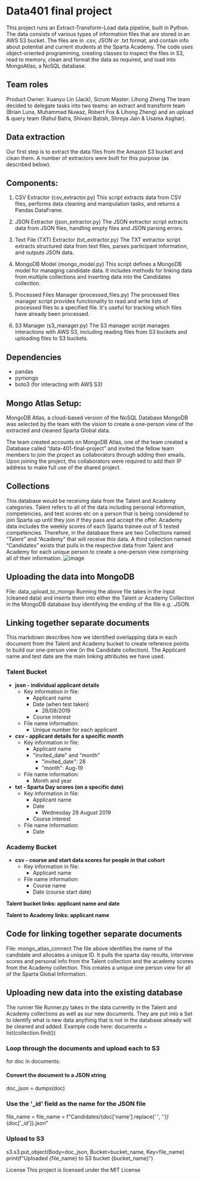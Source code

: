 # Data401 final project
This project runs an Extract-Transform-Load data pipeline, built in Python. The data consists of various types of information files that are stored in an AWS S3 bucket. The files are in .csv, JSON or .txt format, and contain info about potential and current students at the Sparta Academy. The code uses object-oriented programming, creating classes to inspect the files in S3, read to memory, clean and format the data as required, and load into MongoAtlas, a NoSQL database. 

## Team roles
Product Owner: Xuanyu Lin (Jack), Scrum Master: Lihong Zheng
The team decided to delegate tasks into two teams: an extract and transform team (Brian Luna, Muhammad Nuwaz, Robert Fox & Lihong Zheng) and an upload & query team (Rahul Batra, Shivani Batish, Shreya Jain & Usama Asghar).

## Data extraction
Our first step is to extract the data files from the Amazon S3 bucket and clean them. A number of extractors were built for this purpose (as described below). 

## Components:
1. CSV Extractor (csv_extractor.py)
This script extracts data from CSV files, performs data cleaning and manipulation tasks, and returns a Pandas DataFrame.

2. JSON Extractor (json_extractor.py)
The JSON extractor script extracts data from JSON files, handling empty files and JSON parsing errors.

3. Text File (TXT) Extractor (txt_extractor.py)
The TXT extractor script extracts structured data from text files, parses participant information, and outputs JSON data.

4. MongoDB Model (mongo_model.py)
This script defines a MongoDB model for managing candidate data. It includes methods for linking data from multiple collections and inserting data into the Candidates collection.

5. Processed Files Manager (processed_files.py)
The processed files manager script provides functionality to read and write lists of processed files to a specified file. It's useful for tracking which files have already been processed.

6. S3 Manager (s3_manager.py)
The S3 manager script manages interactions with AWS S3, including reading files from S3 buckets and uploading files to S3 buckets.

## Dependencies
* pandas
* pymongo
* boto3 (for interacting with AWS S3)

## Mongo Atlas Setup:
MongoDB Atlas, a cloud-based version of the NoSQL Database MongoDB was selected by the team with the vision to create a one-person view of the extracted and cleaned Sparta Global data.
 
The team created accounts on MongoDB Atlas, one of the team created a Database called “data-401-final-project” and invited the fellow team members to join the project as collaborators through adding their emails. Upon joining the project, the collaborators were required to add their IP address to make full use of the shared project.
 
## Collections
This database would be receiving data from the Talent and Academy categories. Talent refers to all of the data including personal information, competencies, and test scores etc on a person that is being considered to join Sparta up until they join if they pass and accept the offer. Academy data includes the weekly scores of each Sparta trainee out of 5 tested competencies. Therefore, in the database there are two Collections named “Talent” and “Academy” that will receive this data. A third collection named “Candidates” exists that pulls in the respective data from Talent and Academy for each unique person to create a one-person view comprising all of their information.
![image](https://github.com/robbfox/Data401-proj/assets/65783110/d569666d-784f-4e9e-b7b8-4968bf5b72dc)

## Uploading the data into MongoDB
File: data_upload_to_mongo
Running the above file takes in the input (cleaned data) and inserts them into either the Talent or Academy Collection in the MongoDB database buy identifying the ending of the file e.g. .JSON.

## Linking together separate documents
This markdown describes how we identified overlapping data in each document from the Talent and Academy bucket to create reference points to build our one-person view (in the Candidate collection). The Applicant name and test date are the main linking attributes we have used.

### Talent Bucket
- **json - individual applicant details**
  - Key information in file:
    - Applicant name
    - Date (when test taken)
      - 28/08/2019
    - Course interest
  - File name information:
    - Unique number for each applicant
- **csv - applicant details for a specific month**
  - Key information in file:
    - Applicant name
    - "invited_date" and "month"
      - "invited_date": 28
      - "month": Aug-19
  - File name information:
    - Month and year
- **txt - Sparta Day scores (on a specific date)**
  - Key information in file:
    - Applicant name
    - Date
      - Wednesday 28 August 2019
    - Course interest
  - File name information:
    - Date

### Academy Bucket
- **csv - course and start data scores for people in that cohort**
  - Key information in file:
    - Applicant name
  - File name information:
    - Course name
    - Date (course start date)

**Talent bucket links: applicant name and date**

**Talent to Academy links: applicant name**

## Code for linking together separate documents
File: mongo_atlas_connect
The file above identifies the name of the candidate and allocates a unique ID. It pulls the sparta day results, interview scores and personal info from the Talent collection and the academy scores from the Academy collection. This creates a unique one person view for all of the Sparta Global Information. 


## Uploading new data into the existing database
The runner file Runner.py takes in the data currently in the Talent and Academy collections as well as our new documents. They are put into a Set to identify what is new data anything that is not in the database already will be cleaned and added. 
Example code here: 
documents = list(collection.find())

### Loop through the documents and upload each to S3
for doc in documents:
#### Convert the document to a JSON string
doc_json = dumps(doc)

### Use the '_id' field as the name for the JSON file
file_name = file_name = f"Candidates/{doc['name'].replace(' ', '_')}_{doc['_id']}.json"

### Upload to S3
s3.s3.put_object(Body=doc_json, Bucket=bucket_name, Key=file_name)
print(f"Uploaded {file_name} to S3 bucket {bucket_name}")




License
This project is licensed under the MIT License
